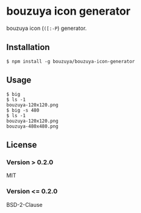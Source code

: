 # bouzuya icon generator

bouzuya icon (`([:-P`) generator. 

## Installation

    $ npm install -g bouzuya/bouzuya-icon-generator

## Usage

    $ big
    $ ls -1
    bouzuya-120x120.png
    $ big -s 480
    $ ls -1
    bouzuya-120x120.png
    bouzuya-480x480.png

## License

### Version > 0.2.0

MIT

### Version <= 0.2.0

BSD-2-Clause
